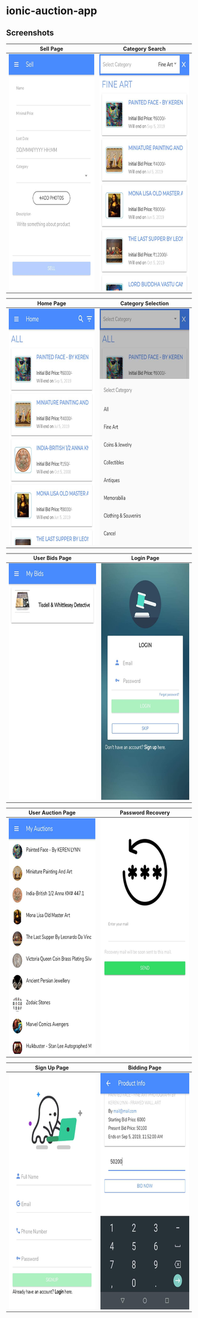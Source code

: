 # ionic-auction-app
## **Screenshots**



| Sell Page      |   Category Search    |
|------------|-------------|
| <img src="/screenshots/IMG-20190719-WA0009.jpg" height=640px width=360px/> | <img src="/screenshots/IMG-20190719-WA0010.jpg" height=640px width=360px/> |

| Home Page      |   Category Selection    |
|------------|-------------|
| <img src="/screenshots/IMG-20190719-WA0011.jpg" height=640px width=360px/> | <img src="/screenshots/IMG-20190719-WA0012.jpg" height=640px width=360px/> |

| User Bids Page     | Login Page     |
|------------|-------------|
| <img src="/screenshots/IMG-20190719-WA0013.jpg" height=640px width=360px/> | <img src="/screenshots/IMG-20190719-WA0014.jpg" height=640px width=360px/> |

| User Auction Page    | Password Recovery     |
|------------|-------------|
| <img src="/screenshots/IMG-20190719-WA0015.jpg" height=640px width=360px/> | <img src="/screenshots/IMG-20190719-WA0016.jpg" height=640px width=360px/> |

| Sign Up Page    |   Bidding Page   |
|------------|-------------|
| <img src="/screenshots/IMG-20190719-WA0017.jpg" height=640px width=360px/> | <img src="/screenshots/IMG-20190719-WA0018.jpg" height=640px width=360px/> |

